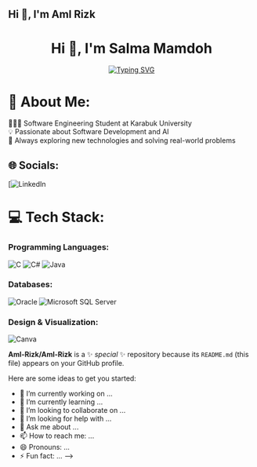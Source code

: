 ## Hi 👋, I'm Aml Rizk
<h1 align="center">Hi 👋, I'm Salma Mamdoh</h1>

<p align="center">
  <a href="https://git.io/typing-svg">
    <img src="https://readme-typing-svg.herokuapp.com?font=Vujahday+Script&color=%23876CF7&size=35&pause=1000&width=435&lines=Welcome+to+Salma's+GitHub!;Passionate+about+Data%26+AI." alt="Typing SVG" />
  </a>
</p>

# 💫 About Me:
👩🏻‍💻 Software Engineering Student at Karabuk University<br>💡 Passionate about Software Development and AI <br>🌱  Always exploring new technologies and solving real-world problems


## 🌐 Socials:
[![LinkedIn](https://www.linkedin.com/in/aml-rizk-b5547530a//) 



# 💻 Tech Stack:

### Programming Languages:
![C](https://img.shields.io/badge/C-%2300599C.svg?style=flat-square&logo=c&logoColor=white)
![C#](https://img.shields.io/badge/c%23-%23239120.svg?style=flat-square&logo=csharp&logoColor=white)
![Java](https://img.shields.io/badge/java-%23ED8B00.svg?style=flat-square&logo=openjdk&logoColor=white)



### Databases:
![Oracle](https://img.shields.io/badge/Oracle-F80000.svg?style=flat-square&logo=oracle&logoColor=white)
![Microsoft SQL Server](https://img.shields.io/badge/Microsoft%20SQL%20Server-CC2927.svg?style=flat-square&logo=microsoft%20sql%20server&logoColor=white)



### Design & Visualization:
![Canva](https://img.shields.io/badge/Canva-%2300C4CC.svg?style=flat-square&logo=Canva&logoColor=white)





**Aml-Rizk/Aml-Rizk** is a ✨ _special_ ✨ repository because its `README.md` (this file) appears on your GitHub profile.

Here are some ideas to get you started:

- 🔭 I’m currently working on ...
- 🌱 I’m currently learning ...
- 👯 I’m looking to collaborate on ...
- 🤔 I’m looking for help with ...
- 💬 Ask me about ...
- 📫 How to reach me: ...
- 😄 Pronouns: ...
- ⚡ Fun fact: ...
-->
